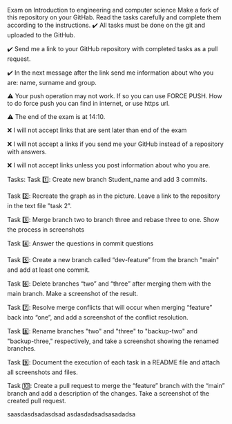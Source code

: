 Exam on Introduction to engineering and computer science
Make a fork of this repository on your GitHab. Read the tasks carefully and complete them according to the instructions.
✔️ All tasks must be done on the git and uploaded to the GitHub.

✔️ Send me a link to your GitHub repository with completed tasks as a pull request.

✔️ In the next message after the link send me information about who you are: name, surname and group.

⚠️ Your push operation may not work. If so you can use FORCE PUSH. How to do force push you can find in internet, or use https url.

⚠️ The end of the exam is at 14:10.

❌ I will not accept links that are sent later than end of the exam

❌ I will not accept a links if you send me your GitHub instead of a repository with answers.

❌ I will not accept links unless you post information about who you are.

Tasks:
Task 1️⃣: Create new branch Student_name and add 3 commits.

Task 2️⃣: Recreate the graph as in the picture. Leave a link to the repository in the text file "task 2".

Task 3️⃣: Merge branch two to branch three and rebase three to one. Show the process in screenshots

Task 4️⃣: Answer the questions in commit questions

Task 5️⃣: Create a new branch called “dev-feature” from the branch "main" and add at least one commit.

Task 6️⃣: Delete branches “two” and “three” after merging them with the main branch. Make a screenshot of the result.

Task 7️⃣: Resolve merge conflicts that will occur when merging “feature” back into “one”, and add a screenshot of the conflict resolution.

Task 8️⃣: Rename branches "two" and "three" to "backup-two" and "backup-three," respectively, and take a screenshot showing the renamed branches.

Task 9️⃣: Document the execution of each task in a README file and attach all screenshots and files.

Task 🔟: Create a pull request to merge the “feature” branch with the “main” branch and add a description of the changes. Take a screenshot of the created pull request.




saasdasdsadasdsad
asdasdadsadsasadadsa